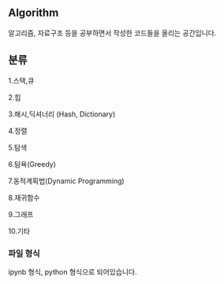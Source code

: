 ## Algorithm

알고리즘, 자료구조 등을 공부하면서 작성한 코드들을 올리는 공간입니다.

## 분류

1.스택,큐

2.힙

3.해시,딕셔너리 (Hash, Dictionary)

4.정렬

5.탐색

6.탐욕(Greedy)

7.동적계획법(Dynamic Programming)

8.재귀함수

9.그래프

10.기타

### 파일 형식

ipynb 형식, python 형식으로 되어있습니다.
